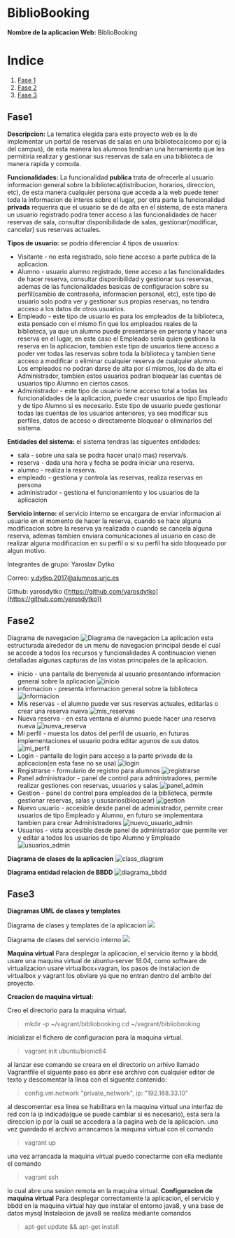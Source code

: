 # BiblioBooking
**Nombre de la aplicacion Web:** BiblioBooking

# Indice
1. [Fase 1](#fase1)
2. [Fase 2](#fase2)
3. [Fase 3](#fase3)


## Fase1
**Descripcion:** La tematica elegida para este proyecto web es la de implementar un portal de reservas de salas en una biblioteca(como por ej la del campus), de esta manera los alumnos tendrian una herramienta que les permitiria realizar y gestionar sus reservas de sala en una biblioteca de manera rapida y comoda.

**Funcionalidades:** La funcionalidad **publica** trata de ofrecerle al usuario informacion general sobre la biblioteca(distribucion, horarios, direccion, etc), de esta manera cualquier persona que acceda a la web puede tener toda la informacion de interes sobre el lugar, por otra parte la funcionalidad **privada** requerira que el usuario se de de alta en el sistema, de esta manera un usuario registrado podra tener acceso a las funcionalidades de hacer reservas de sala, consultar disponibilidade de salas, gestionar(modificar,  cancelar) sus reservas actuales.

**Tipos de usuario:** se podria diferenciar 4 tipos de usuarios: 

 - Visitante - no esta registrado, solo tiene acceso a parte publica de la aplicacion.
 - Alumno - usuario alumno registrado, tiene acceso a las funcionalidades de hacer reserva, consultar disponibilidad y gestionar sus reservas, ademas de las funcionalidades basicas de configuracion sobre su perfil(cambio de contraseña, informacion personal, etc), este tipo de usuario solo podra ver y gestionar sus propias reservas, no tendra acceso a los datos de otros usuarios.
 - Empleado - este tipo de usuario es para los empleados de la biblioteca, esta pensado con el mismo fin que los empleados reales de la biblioteca, ya que un alumno puede presentarse en persona y hacer una reserva en el lugar, en este caso el Empleado seria quien gestiona la reserva en la aplicacion, tambien este tipo de usuarios tiene acceso a poder ver todas las reservas sobre toda la biblioteca y tambien tiene acceso a modificar o eliminar cualquier reserva de cualquier alumno. Los empleados no podran darse de alta por si mismos, los da de alta el Administrador, tambien estos usuarios podran bloquear las cuentas de usuarios tipo Alumno en ciertos casos.
 - Administrador - este tipo de usuario tiene acceso total a todas las funcionalidades de la aplicacion, puede crear usuarios de tipo Empleado y de tipo Alumno si es necesario. Este tipo de usuario puede gestionar todas las cuentas de los usuarios anteriores, ya sea modificar sus perfiles, datos de acceso o directamente bloquear o eliminarlos del sistema.
 
**Entidades del sistema:** el sistema tendras las siguentes entidades:
 - sala - sobre una sala se podra hacer una(o mas) reserva/s.
 - reserva - dada una hora y fecha se podra iniciar una reserva.
 - alumno - realiza la reserva.
 - empleado - gestiona y controla las reservas, realiza reservas en persona 
 - administrador - gestiona el funcionamiento y los usuarios de la aplicacion
 
 **Servicio interno:** el servicio interno se encargara de enviar informacion al usuario en el momento de hacer la reserva, cuando se hace alguna modificacion sobre la reserva ya realizada o cuando se cancela alguna reserva, ademas tambien enviara comunicaciones al usuario en caso de realizar alguna modificacion en su perfil o si su perfil ha sido bloqueado por algun motivo.

Integrantes de grupo: Yaroslav Dytko

Correo: y.dytko.2017@alumnos.urjc.es

Github: yarosdytko ([https://github.com/yarosdytko](https://github.com/yarosdytko))

## Fase2
Diagrama de navegacion
![Diagrama de navegacion](https://github.com/yarosdytko/BiblioBooking/blob/master/diagrama_de_navegacion.png)
La aplicacion esta estructurada alrededor de un menu de navegacion principal desde el cual se accede a todos los recursos y funcionalidades
A continuacion vienen detalladas algunas capturas de las vistas principales de la aplicacion.
- inicio - una pantalla de bienvenida al usuario presentando informacion general sobre la aplicacion
![inicio](https://github.com/yarosdytko/BiblioBooking/blob/master/capturas/index.png)
- informacion - presenta informacion general sobre la biblioteca ![informacion](https://github.com/yarosdytko/BiblioBooking/blob/master/capturas/informacion.png)
- Mis reservas - el alumno puede ver sus reservas actuales, editarlas o crear una reserva nueva
![mis_reservas](https://github.com/yarosdytko/BiblioBooking/blob/master/capturas/mis_reservas.png)
- Nueva reserva - en esta ventana el alumno puede hacer una reserva nueva
![nueva_reserva](https://github.com/yarosdytko/BiblioBooking/blob/master/capturas/nueva_reserva.png)
- Mi perfil - muesta los datos del perfil de usuario, en futuras implementaciones el usuario podra editar agunos de sus datos
![mi_perfil](https://github.com/yarosdytko/BiblioBooking/blob/master/capturas/mi_perfil.png)
- Login - pantalla de login para acceso a la parte privada de la aplicacion(en esta fase no se usa)
![login](https://github.com/yarosdytko/BiblioBooking/blob/master/capturas/login.png)
- Registrarse - formulario de registro para alumnos
![registrarse](https://github.com/yarosdytko/BiblioBooking/blob/master/capturas/register.png)
- Panel administrador - panel de control para administradores, permite realizar gestiones con reservas, usuarios y salas
![panel_admin](https://github.com/yarosdytko/BiblioBooking/blob/master/capturas/panel_admin.png)
- Gestion - panel de control para empleados de la biblioteca, permite gestionar reservas, salas y ususarios(bloquear)
![gestion](https://github.com/yarosdytko/BiblioBooking/blob/master/capturas/gestion.png)
- Nuevo usuario - accesible desde panel de administrador, permite crear usuarios de tipo Empleado y Alumno, en futuro se implementara tambien para crear Administradores
![nuevo_usuario_admin](https://github.com/yarosdytko/BiblioBooking/blob/master/capturas/nuevo_usuario_admin.png)
- Usuarios - vista accesible desde panel de administrador que permite ver y editar a todos los usuarios de tipo Alumno y Empleado
![usuarios_admin](https://github.com/yarosdytko/BiblioBooking/blob/master/capturas/usuarios_admin.png)

**Diagrama de clases de la aplicacion**
![class_diagram](https://github.com/yarosdytko/BiblioBooking/blob/master/diagrama%20de%20clases.png)

**Diagrama entidad relacion de BBDD**
![diagrama_bbdd](https://github.com/yarosdytko/BiblioBooking/blob/master/bbdd_esquema.png)

## Fase3
**Diagramas UML de clases y templates**

Diagrama de clases y templates de la aplicacion
![ ](https://github.com/yarosdytko/BiblioBooking/blob/master/BiblioBookingApplicationDiagramaDeClases.png)

Diagrama de clases del servicio interno
![ ](https://github.com/yarosdytko/BiblioBooking/blob/master/BiblioBookingServiceDiagramaDeClases.png)

**Maquina virtual**
Para desplegar la aplicacion, el servicio iterno y la bbdd, usare una maquina virtual de ubuntu-server 18.04, como software de virtualizacion usare virtualbox+vagran, los pasos de instalacion de virtualbox y vagrant los obviare ya que no entran dentro del ambito del proyecto.

**Creacion de maquina virtual:**

Creo el directorio para la maquina virtual.

>mkdir -p ~/vagrant/bibliobooking
>cd ~/vagrant/bibliobooking

inicializar el fichero de configuracion para la maquina virtual.
>vagrant init ubuntu/bionic64

al lanzar ese comando se creara en el directorio un arhivo llamado Vagrantfile
el siguente paso es abrir ese archivo con cualquier editor de texto y descomentar la linea con el siguente contenido:
> config.vm.network "private_network", ip: "192.168.33.10"

al descomentar esa linea se habilitara en la maquina virtual una interfaz de red con la ip indicada(que se puede cambiar si es necesario), esta sera la direccion ip por la cual se accedera a la pagina web de la aplicacion.
una vez guardado el archivo arrancamos la maquina virtual con el comando 
>vagrant up

una vez arrancada la maquina virtual puedo conectarme con ella mediante el comando
>vagrant ssh

lo cual abre una sesion remota en la maquina virtual.
**Configuracion de maquina virtual**
Para desplegar correctamente la aplicacion, el servicio y bbdd en la maquina virtual hay que instalar el entorno java8, y una base de datos mysql
Instalacion de java8 se realiza mediante comandos
> apt-get update && apt-get install 
<!--stackedit_data:
eyJoaXN0b3J5IjpbLTE0MjYwNTkyMzddfQ==
-->